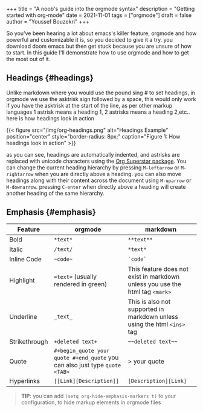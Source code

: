 +++
title = "A noob's guide into the orgmode syntax"
description = "Getting started with org-mode"
date = 2021-11-01
tags = ["orgmode"]
draft = false
author = "Youssef Bouzekri"
+++

So you've been hearing a lot about emacs's killer feature, orgmode and how powerful and customizable it is, so you decided to give it a try. you download doom emacs but then get stuck because you are unsure of how to start. In this guide I'll demonstrate how to use orgmode and how to get the most out of it.


## Headings {#headings}

Unlike markdown where you would use the pound sing # to set headings, in orgmode we use the asktrisk sign followed by a space, this would only work if you have the asktrisk at the start of the line, as per other markup languages 1 astrisk means a heading 1, 2 astrisks means a heading 2,etc..
here is how headings look in action

{{< figure src="/img/org-headings.png" alt="Headings Example" position="center" style="border-radius: 8px;" caption="Figure 1: How headings look in action" >}}

as you can see, headings are automatically indented, and astrisks are replaced with unicode characters using the [Org Superstar package](https://github.com/integral-dw/org-superstar-mode).
You can change the current heading hierarchy by pressing `M-leftarrow` or `M-rightarrow` when you are directly above a heading. you can also move headings along with their content across the document using `M-uparrow` or `M-downarrow`. pressing `C-enter` when directly above a heading will create another heading of the same hierarchy.


## Emphasis {#emphasis}

| Feature       | orgmode                                                                     | markdown                                                                     |
|---------------|-----------------------------------------------------------------------------|------------------------------------------------------------------------------|
| Bold          | `*text*`                                                                    | `**text**`                                                                   |
| Italic        | `/text/`                                                                    | `*text*`                                                                     |
| Inline Code   | `~code~`                                                                    | `` `code` ``                                                                 |
| Highlight     | `=text=` (usually rendered in green)                                        | This feature does not exist in markdown unless you use the html tag `<mark>` |
| Underline     | `_text_`                                                                    | This is also not supported in markdown unless using the html `<ins>` tag     |
| Strikethrough | `+deleted text+`                                                            | `~~deleted text~~`                                                           |
| Quote         | `#+begin_quote your quote #+end_quote` you can also just type `quote <TAB>` | > your quote                                                                 |
| Hyperlinks    | `[[Link][Description]]`                                                     | `[Description][Link]`                                                        |

> **TIP**: you can add `(setq org-hide-emphasis-markers t)` to your configuration, to hide markup elements in orgmode files
